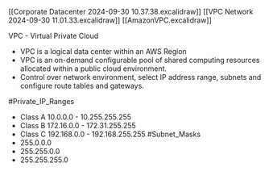 [[Corporate Datacenter 2024-09-30 10.37.38.excalidraw]]
[[VPC Network 2024-09-30 11.01.33.excalidraw]]
[[AmazonVPC.excalidraw]]


VPC - Virtual Private Cloud

* VPC is a logical data center within an AWS Region
* VPC is an on-demand configurable pool of shared computing resources allocated within a public cloud environment.
* Control over network environment, select IP address range, subnets and configure route tables and gateways.


#Private_IP_Ranges
* Class A 10.0.0.0 - 10.255.255.255
* Class B 172.16.0.0 - 172.31.255.255
* Class C 192.168.0.0 - 192.168.255.255
#Subnet_Masks
* 255.0.0.0
* 255.255.0.0
* 255.255.255.0